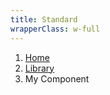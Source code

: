 ```yaml
---
title: Standard
wrapperClass: w-full
---
```


<nav class="vv-breadcrumb" aria-label="breadcrumbs">
    <ol class="vv-breadcrumb__list">
        <li class="vv-breadcrumb__item">
            <a class="vv-breadcrumb__link" href="#">
                Home
            </a>
        </li>
        <li class="vv-breadcrumb__item">
            <a class="vv-breadcrumb__link" href="#">
                Library
            </a>
        </li>
        <li class="vv-breadcrumb__item-active" aria-current="page">
            My Component
        </li>
    </ol>
</nav>